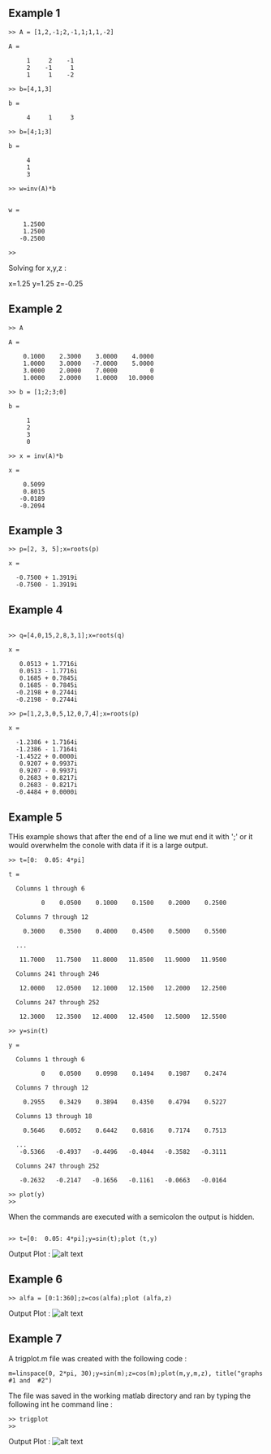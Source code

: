 ## Example 1
```
>> A = [1,2,-1;2,-1,1;1,1,-2]

A =

     1     2    -1
     2    -1     1
     1     1    -2

>> b=[4,1,3]

b =

     4     1     3

>> b=[4;1;3]

b =

     4
     1
     3

>> w=inv(A)*b


w =

    1.2500
    1.2500
   -0.2500

>> 
```

Solving for x,y,z  :

x=1.25
y=1.25
z=-0.25


## Example 2
```
>> A

A =

    0.1000    2.3000    3.0000    4.0000
    1.0000    3.0000   -7.0000    5.0000
    3.0000    2.0000    7.0000         0
    1.0000    2.0000    1.0000   10.0000

>> b = [1;2;3;0]

b =

     1
     2
     3
     0

>> x = inv(A)*b

x =

    0.5099
    0.8015
   -0.0189
   -0.2094

```


## Example 3
```
>> p=[2, 3, 5];x=roots(p)

x =

  -0.7500 + 1.3919i
  -0.7500 - 1.3919i
```

## Example 4
```

>> q=[4,0,15,2,8,3,1];x=roots(q)

x =

   0.0513 + 1.7716i
   0.0513 - 1.7716i
   0.1685 + 0.7845i
   0.1685 - 0.7845i
  -0.2198 + 0.2744i
  -0.2198 - 0.2744i

>> p=[1,2,3,0,5,12,0,7,4];x=roots(p)

x =

  -1.2386 + 1.7164i
  -1.2386 - 1.7164i
  -1.4522 + 0.0000i
   0.9207 + 0.9937i
   0.9207 - 0.9937i
   0.2683 + 0.8217i
   0.2683 - 0.8217i
  -0.4484 + 0.0000i

```

## Example 5
THis example shows that after the end of a line we mut end it with ';' or it would overwhelm the conole with data if it is a large output.

```
>> t=[0:  0.05: 4*pi]

t =

  Columns 1 through 6

         0    0.0500    0.1000    0.1500    0.2000    0.2500

  Columns 7 through 12

    0.3000    0.3500    0.4000    0.4500    0.5000    0.5500

  ...

   11.7000   11.7500   11.8000   11.8500   11.9000   11.9500

  Columns 241 through 246

   12.0000   12.0500   12.1000   12.1500   12.2000   12.2500

  Columns 247 through 252

   12.3000   12.3500   12.4000   12.4500   12.5000   12.5500

>> y=sin(t)

y =

  Columns 1 through 6

         0    0.0500    0.0998    0.1494    0.1987    0.2474

  Columns 7 through 12

    0.2955    0.3429    0.3894    0.4350    0.4794    0.5227

  Columns 13 through 18

    0.5646    0.6052    0.6442    0.6816    0.7174    0.7513

  ...
   -0.5366   -0.4937   -0.4496   -0.4044   -0.3582   -0.3111

  Columns 247 through 252

   -0.2632   -0.2147   -0.1656   -0.1161   -0.0663   -0.0164

>> plot(y)
>> 

```

When the commands are executed with a semicolon the output is hidden.

```

>> t=[0:  0.05: 4*pi];y=sin(t);plot (t,y)
```

Output Plot :
![alt text](example5_chart.jpg)

## Example 6

```
>> alfa = [0:1:360];z=cos(alfa);plot (alfa,z)
```

Output Plot :
![alt text](example6_chart.jpg)

## Example 7

A trigplot.m file was created with the following code :
```
m=linspace(0, 2*pi, 30);y=sin(m);z=cos(m);plot(m,y,m,z), title("graphs #1 and  #2")
```
The file was saved in the working matlab directory and ran by typing the following int he command line :
```
>> trigplot
>> 
```
Output Plot :
![alt text](example7_chart.jpg)
